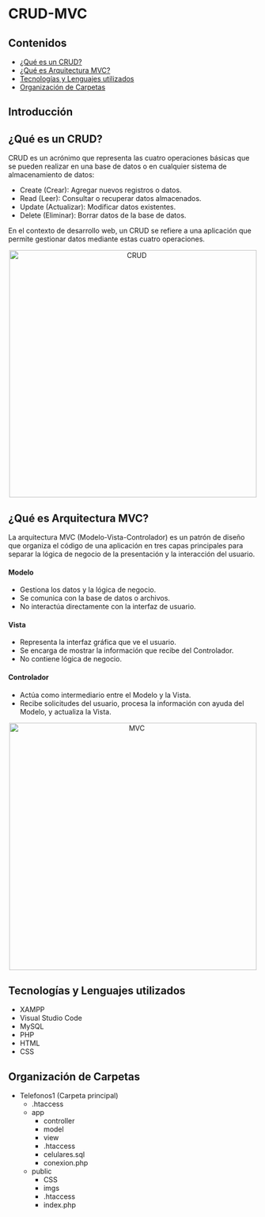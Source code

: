 <h1>CRUD-MVC</h1>

<h2>Contenidos</h2>
<ul>
    <li><a href="#que-es-crud">¿Qué es un CRUD?</a></li>
    <li><a href="#que-es-mvc">¿Qué es Arquitectura MVC?</a></li>
    <li><a href="#tecnologias">Tecnologías y Lenguajes utilizados</a></li>
    <li><a href="#organizacion">Organización de Carpetas</a></li>
</ul>

<h2>Introducción</h2>

<h2 id="que-es-crud">¿Qué es un CRUD?</h2>

<p>CRUD es un acrónimo que representa las cuatro operaciones básicas que se pueden realizar en una base de datos o en cualquier sistema de almacenamiento de datos:</p>
<ul>
    <li>Create (Crear): Agregar nuevos registros o datos.</li>
    <li>Read (Leer): Consultar o recuperar datos almacenados.</li>
    <li>Update (Actualizar): Modificar datos existentes.</li>
    <li>Delete (Eliminar): Borrar datos de la base de datos.</li>
</ul>
<p>En el contexto de desarrollo web, un CRUD se refiere a una aplicación que permite gestionar datos mediante estas cuatro operaciones.</p>

<div style="text-align: center;">
    <img src="https://cdn.prod.website-files.com/5ff66329429d880392f6cba2/63fdf75ad4a978704fe9ac9c_CRUD%20%20Preview.jpeg" alt="CRUD" width="500">
</div>

<h2 id="que-es-mvc">¿Qué es Arquitectura MVC?</h2>

<p>La arquitectura MVC (Modelo-Vista-Controlador) es un patrón de diseño que organiza el código de una aplicación en tres capas principales para separar la lógica de negocio de la presentación y la interacción del usuario.</p>

<h4>Modelo</h4>
<ul>
    <li>Gestiona los datos y la lógica de negocio.</li>
    <li>Se comunica con la base de datos o archivos.</li>
    <li>No interactúa directamente con la interfaz de usuario.</li>
</ul>

<h4>Vista</h4>
<ul>
    <li>Representa la interfaz gráfica que ve el usuario.</li>
    <li>Se encarga de mostrar la información que recibe del Controlador.</li>
    <li>No contiene lógica de negocio.</li>
</ul>

<h4>Controlador</h4>
<ul>
    <li>Actúa como intermediario entre el Modelo y la Vista.</li>
    <li>Recibe solicitudes del usuario, procesa la información con ayuda del Modelo, y actualiza la Vista.</li>
</ul>

<div style="text-align: center;">
    <img src="https://www.freecodecamp.org/espanol/news/content/images/size/w1600/2021/06/MVC3.png" alt="MVC" width="500">
</div>

<h2 id="tecnologias">Tecnologías y Lenguajes utilizados</h2>
<ul>
    <li>XAMPP</li>
    <li>Visual Studio Code</li>
    <li>MySQL</li>
    <li>PHP</li>
    <li>HTML</li>
    <li>CSS</li>
</ul>

<h2 id="organizacion">Organización de Carpetas</h2>
<ul>
    <li>Telefonos1 (Carpeta principal)
        <ul>
            <li>.htaccess</li>
            <li>app
                <ul>
                    <li>controller</li>
                    <li>model</li>
                    <li>view</li>
                    <li>.htaccess</li>
                    <li>celulares.sql</li>
                    <li>conexion.php</li>
                </ul>
            </li>
            <li>public
                <ul>
                    <li>CSS</li>
                    <li>imgs</li>
                    <li>.htaccess</li>
                    <li>index.php</li>
                </ul>
            </li>
        </ul>
    </li>
</ul>



